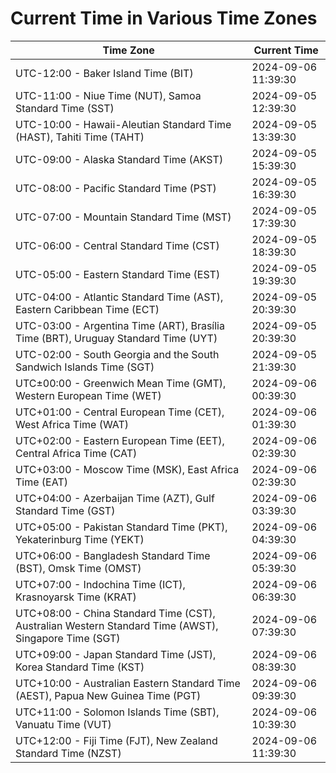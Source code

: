 # Current Time in Various Time Zones

| Time Zone | Current Time |
|-----------|--------------|
| UTC-12:00 - Baker Island Time (BIT) | 2024-09-06 11:39:30 |
| UTC-11:00 - Niue Time (NUT), Samoa Standard Time (SST) | 2024-09-05 12:39:30 |
| UTC-10:00 - Hawaii-Aleutian Standard Time (HAST), Tahiti Time (TAHT) | 2024-09-05 13:39:30 |
| UTC-09:00 - Alaska Standard Time (AKST) | 2024-09-05 15:39:30 |
| UTC-08:00 - Pacific Standard Time (PST) | 2024-09-05 16:39:30 |
| UTC-07:00 - Mountain Standard Time (MST) | 2024-09-05 17:39:30 |
| UTC-06:00 - Central Standard Time (CST) | 2024-09-05 18:39:30 |
| UTC-05:00 - Eastern Standard Time (EST) | 2024-09-05 19:39:30 |
| UTC-04:00 - Atlantic Standard Time (AST), Eastern Caribbean Time (ECT) | 2024-09-05 20:39:30 |
| UTC-03:00 - Argentina Time (ART), Brasília Time (BRT), Uruguay Standard Time (UYT) | 2024-09-05 20:39:30 |
| UTC-02:00 - South Georgia and the South Sandwich Islands Time (SGT) | 2024-09-05 21:39:30 |
| UTC±00:00 - Greenwich Mean Time (GMT), Western European Time (WET) | 2024-09-06 00:39:30 |
| UTC+01:00 - Central European Time (CET), West Africa Time (WAT) | 2024-09-06 01:39:30 |
| UTC+02:00 - Eastern European Time (EET), Central Africa Time (CAT) | 2024-09-06 02:39:30 |
| UTC+03:00 - Moscow Time (MSK), East Africa Time (EAT) | 2024-09-06 02:39:30 |
| UTC+04:00 - Azerbaijan Time (AZT), Gulf Standard Time (GST) | 2024-09-06 03:39:30 |
| UTC+05:00 - Pakistan Standard Time (PKT), Yekaterinburg Time (YEKT) | 2024-09-06 04:39:30 |
| UTC+06:00 - Bangladesh Standard Time (BST), Omsk Time (OMST) | 2024-09-06 05:39:30 |
| UTC+07:00 - Indochina Time (ICT), Krasnoyarsk Time (KRAT) | 2024-09-06 06:39:30 |
| UTC+08:00 - China Standard Time (CST), Australian Western Standard Time (AWST), Singapore Time (SGT) | 2024-09-06 07:39:30 |
| UTC+09:00 - Japan Standard Time (JST), Korea Standard Time (KST) | 2024-09-06 08:39:30 |
| UTC+10:00 - Australian Eastern Standard Time (AEST), Papua New Guinea Time (PGT) | 2024-09-06 09:39:30 |
| UTC+11:00 - Solomon Islands Time (SBT), Vanuatu Time (VUT) | 2024-09-06 10:39:30 |
| UTC+12:00 - Fiji Time (FJT), New Zealand Standard Time (NZST) | 2024-09-06 11:39:30 |
